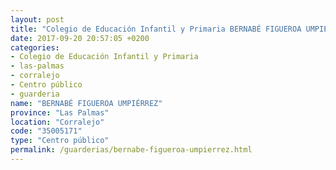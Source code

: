 ```yaml
---
layout: post
title: "Colegio de Educación Infantil y Primaria BERNABÉ FIGUEROA UMPIÉRREZ"
date: 2017-09-20 20:57:05 +0200
categories:
- Colegio de Educación Infantil y Primaria
- las-palmas
- corralejo
- Centro público
- guarderia
name: "BERNABÉ FIGUEROA UMPIÉRREZ"
province: "Las Palmas"
location: "Corralejo"
code: "35005171"
type: "Centro público"
permalink: /guarderias/bernabe-figueroa-umpierrez.html
---
```

